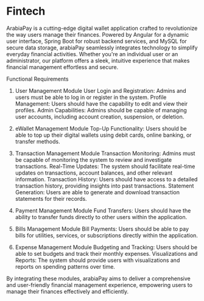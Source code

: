 # Fintech

ArabiaPay is a cutting-edge digital wallet application crafted to revolutionize the way users manage their finances. Powered by Angular for a dynamic user interface, Spring Boot for robust backend services, and MySQL for secure data storage, arabiaPay seamlessly integrates technology to simplify everyday financial activities. Whether you're an individual user or an administrator, our platform offers a sleek, intuitive experience that makes financial management effortless and secure.

Functional Requirements

1. User Management Module User Login and Registration: Admins and users must be able to log in or register in the system. Profile Management: Users should have the capability to edit and view their profiles. Admin Capabilities: Admins should be capable of managing user accounts, including account creation, suspension, or deletion.

2. eWallet Management Module Top-Up Functionality: Users should be able to top up their digital wallets using debit cards, online banking, or transfer methods.

3. Transaction Management Module Transaction Monitoring: Admins must be capable of monitoring the system to review and investigate transactions. Real-Time Updates: The system should facilitate real-time updates on transactions, account balances, and other relevant information. Transaction History: Users should have access to a detailed transaction history, providing insights into past transactions. Statement Generation: Users are able to generate and download transaction statements for their records.

5. Payment Management Module Fund Transfers: Users should have the ability to transfer funds directly to other users within the application.

6. Bills Management Module Bill Payments: Users should be able to pay bills for utilities, services, or subscriptions directly within the application.

7. Expense Management Module Budgeting and Tracking: Users should be able to set budgets and track their monthly expenses. Visualizations and Reports: The system should provide users with visualizations and reports on spending patterns over time.

By integrating these modules, arabiaPay aims to deliver a comprehensive and user-friendly financial management experience, empowering users to manage their finances effectively and efficiently.
